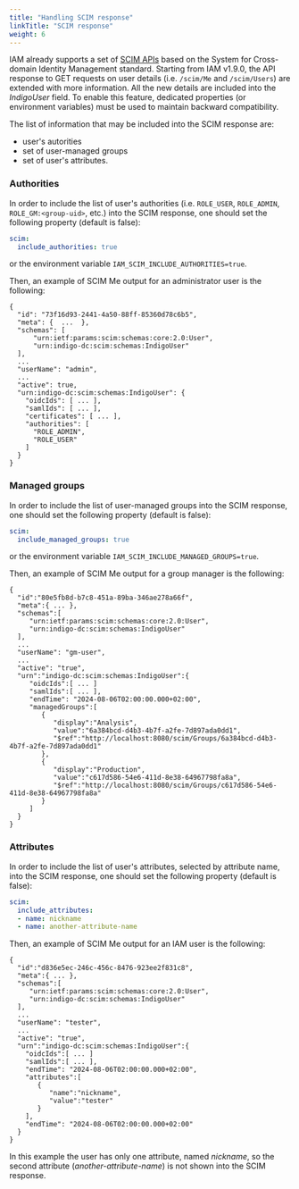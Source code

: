 ```yaml
---
title: "Handling SCIM response"
linkTitle: "SCIM response"
weight: 6
---
```


IAM already supports a set of [SCIM APIs](../../api/scim-api/_index.md) based on the System for Cross-domain
Identity Management standard. Starting from IAM v1.9.0, the API response to GET requests on user details
(i.e. `/scim/Me` and `/scim/Users`) are extended with more information.
All the new details are included into the _IndigoUser_ field.
To enable this feature, dedicated properties (or environment variables) must be used to maintain backward compatibility.

The list of information that may be included into the SCIM response are:

* user's autorities
* set of user-managed groups
* set of user's attributes.


### Authorities

In order to include the list of user's authorities (i.e. `ROLE_USER`, `ROLE_ADMIN`, `ROLE_GM:<group-uid>`, etc.) into the SCIM response,
one should set the following property (default is false):

```yaml
scim:
  include_authorities: true
```

or the environment variable `IAM_SCIM_INCLUDE_AUTHORITIES=true`.

Then, an example of SCIM Me output for an administrator user is the following:

```
{
  "id": "73f16d93-2441-4a50-88ff-85360d78c6b5",
  "meta": {  ...  },
  "schemas": [
      "urn:ietf:params:scim:schemas:core:2.0:User",
      "urn:indigo-dc:scim:schemas:IndigoUser"
  ],
  ...
  "userName": "admin",
  ...
  "active": true,
  "urn:indigo-dc:scim:schemas:IndigoUser": {
    "oidcIds": [ ... ],
    "samlIds": [ ... ],
    "certificates": [ ... ],
    "authorities": [
      "ROLE_ADMIN",
      "ROLE_USER"
    ]
  }
}
```


### Managed groups

In order to include the list of user-managed groups into the SCIM response,
one should set the following property (default is false):

```yaml
scim:
  include_managed_groups: true
```

or the environment variable `IAM_SCIM_INCLUDE_MANAGED_GROUPS=true`.

Then, an example of SCIM Me output for a group manager is the following:

```
{
  "id":"80e5fb8d-b7c8-451a-89ba-346ae278a66f",
  "meta":{ ... },
  "schemas":[
     "urn:ietf:params:scim:schemas:core:2.0:User",
     "urn:indigo-dc:scim:schemas:IndigoUser"
  ],
  ...
  "userName": "gm-user",
  ...
  "active": "true",
  "urn":"indigo-dc:scim:schemas:IndigoUser":{
     "oidcIds":[ ... ]
     "samlIds":[ ... ],
     "endTime": "2024-08-06T02:00:00.000+02:00",
     "managedGroups":[
        {
           "display":"Analysis",
           "value":"6a384bcd-d4b3-4b7f-a2fe-7d897ada0dd1",
           "$ref":"http://localhost:8080/scim/Groups/6a384bcd-d4b3-4b7f-a2fe-7d897ada0dd1"
        },
        {
           "display":"Production",
           "value":"c617d586-54e6-411d-8e38-64967798fa8a",
           "$ref":"http://localhost:8080/scim/Groups/c617d586-54e6-411d-8e38-64967798fa8a"
        }
     ]
  }
}
```

### Attributes

In order to include the list of user's attributes, selected by attribute name, into the SCIM response,
one should set the following property (default is false):

```yaml
scim:
  include_attributes:
  - name: nickname
  - name: another-attribute-name
```

Then, an example of SCIM Me output for an IAM user is the following:

```
{
  "id":"d836e5ec-246c-456c-8476-923ee2f831c8",
  "meta":{ ... },
  "schemas":[
     "urn:ietf:params:scim:schemas:core:2.0:User",
     "urn:indigo-dc:scim:schemas:IndigoUser"
  ],
  ...
  "userName": "tester",
  ...
  "active": "true",
  "urn":"indigo-dc:scim:schemas:IndigoUser":{
    "oidcIds":[ ... ]
    "samlIds":[ ... ],
    "endTime": "2024-08-06T02:00:00.000+02:00",
    "attributes":[
       {
          "name":"nickname",
          "value":"tester"
       }
    ],
    "endTime": "2024-08-06T02:00:00.000+02:00"
  }
}
```

In this example the user has only one attribute, named _nickname_, so the second attribute (_another-attribute-name_) is not shown into the SCIM response.
